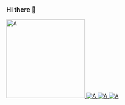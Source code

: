 ### Hi there 👋


<a href="https://jtf.im/">
  <img width="207px" alt="A" src="https://img.shields.io/static/v1?label=blog&message=https://jtf.im/&color=rgb(235,198,90)&style=for-the-badge" />
</a：
<a href="https://twitter.com/jiangtianfang">
  <img alt="A" src="https://img.shields.io/static/v1?logo=twitter&logoColor=rgb(255,255,255)&label=&message=twitter&color=rgb(29,161,242)&style=for-the-badge" />
</a>

<a href="https://github.com/thejtf">
  <img alt="A" src="https://img.shields.io/static/v1?logo=github&logoColor=rgb(255,255,255)&label=&message=github&color=rgb(24,23,23)&style=for-the-badge" />
</a>
<a href="mailto:chizongjtf@gmail.com">
  <img alt="A" src="https://img.shields.io/static/v1?logo=gmail&logoColor=rgb(255,255,255)&label=&message=chizongjtf@gmail.com&color=rgb(209,72,54)&style=for-the-badge" />
</a>

</br>
</br>
</br>

<!--
**thejtf/thejtf** is a ✨ _special_ ✨ repository because its `README.md` (this file) appears on your GitHub profile.

Here are some ideas to get you started:

- 🔭 I’m currently working on ...
- 🌱 I’m currently learning ...
- 👯 I’m looking to collaborate on ...
- 🤔 I’m looking for help with ...
- 💬 Ask me about ...
- 📫 How to reach me: ...
- 😄 Pronouns: ...
- ⚡ Fun fact: ...
-->
